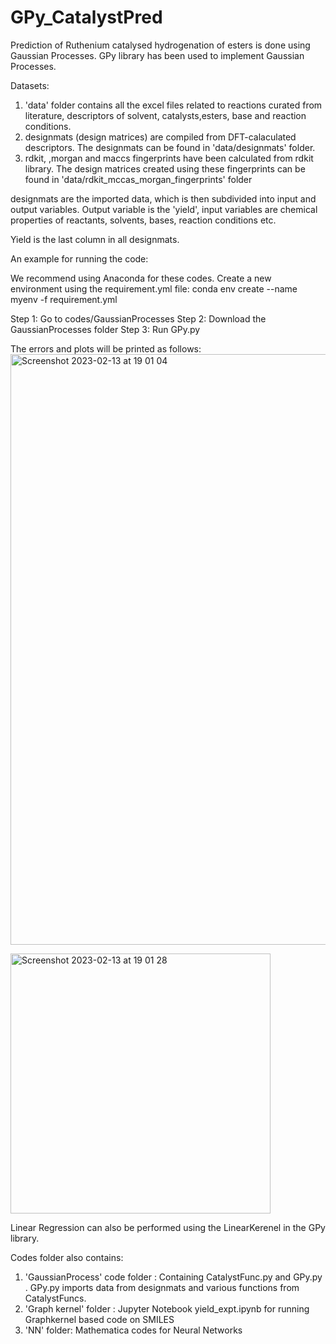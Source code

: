 # GPy_CatalystPred
Prediction of Ruthenium catalysed hydrogenation of esters is done using Gaussian Processes. GPy library has been used to implement Gaussian Processes. 

Datasets: 

1. 'data' folder contains all the excel files related to reactions curated from literature, descriptors of solvent, catalysts,esters, base and reaction conditions. 
2. designmats (design matrices) are compiled from DFT-calaculated descriptors. The designmats can be found in 'data/designmats' folder.
3. rdkit, ,morgan and maccs fingerprints have been calculated from rdkit library. The design matrices created using these fingerprints can be found in 'data/rdkit_mccas_morgan_fingerprints' folder

designmats are the imported data, which is then subdivided into input and output variables. Output variable is the 'yield', input variables are chemical properties of reactants, solvents, bases, reaction conditions etc.

Yield is the last column in all designmats.


An example for running the code:


We recommend using Anaconda for these codes. Create a new environment using the requirement.yml file:
conda env create --name myenv -f requirement.yml

Step 1: Go to codes/GaussianProcesses
Step 2: Download the GaussianProcesses folder
Step 3: Run GPy.py 

The errors and plots will be printed as follows:
<img width="945" alt="Screenshot 2023-02-13 at 19 01 04" src="https://user-images.githubusercontent.com/96231277/218550130-bea21fbf-b322-4591-ab2f-797f80e22f5e.png">

<img width="416" alt="Screenshot 2023-02-13 at 19 01 28" src="https://user-images.githubusercontent.com/96231277/218550246-997e6d7b-5425-4d1f-ab08-b79ae60b664c.png">


Linear Regression can also be performed using the LinearKerenel in the GPy library. 

Codes folder also contains:

1. 'GaussianProcess' code folder : Containing CatalystFunc.py and GPy.py . GPy.py imports data from designmats and various functions from CatalystFuncs.
2. 'Graph kernel' folder : Jupyter Notebook yield_expt.ipynb for running Graphkernel based code on SMILES
3. 'NN' folder: Mathematica codes for Neural Networks
